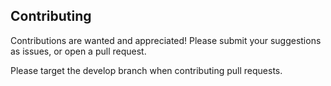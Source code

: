 Contributing
-------------

Contributions are wanted and appreciated!  Please submit your suggestions as issues, or open a pull request.  

Please target the develop branch when contributing pull requests.  

